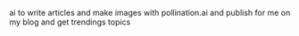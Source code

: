 ai to write articles and make images with pollination.ai and publish for me on my blog and get trendings topics 
